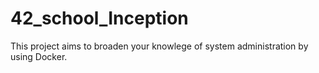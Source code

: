 # 42_school_Inception
This project aims to broaden your knowlege of system administration by using Docker.
